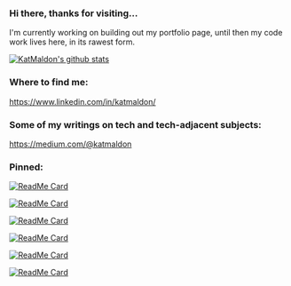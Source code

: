 ### Hi there, thanks for visiting...

I'm currently working on building out my portfolio page, until then my code work lives here, in its rawest form.

[![KatMaldon's github stats](https://github-readme-stats.vercel.app/api?username=katmaldon&show_icons=true&theme=gotham)](https://github.com/katmaldon/github-readme-stats)

### Where to find me:

https://www.linkedin.com/in/katmaldon/

### Some of my writings on tech and tech-adjacent subjects:

https://medium.com/@katmaldon

### Pinned:
[![ReadMe Card](https://github-readme-stats.vercel.app/api/pin/?username=katmaldon&repo=goodtrouble-api&theme=gotham)](https://github.com/katmaldon/goodtrouble-api)

[![ReadMe Card](https://github-readme-stats.vercel.app/api/pin/?username=katmaldon&repo=goodtrouble-client&theme=gotham)](https://github.com/katmaldon/goodtrouble-client)

[![ReadMe Card](https://github-readme-stats.vercel.app/api/pin/?username=katmaldon&repo=eventsinc-api&theme=gotham)](https://github.com/katmaldon/eventsinc-api)

[![ReadMe Card](https://github-readme-stats.vercel.app/api/pin/?username=katmaldon&repo=eventsinc-frontend&theme=gotham)](https://github.com/katmaldon/eventsinc-frontend)

[![ReadMe Card](https://github-readme-stats.vercel.app/api/pin/?username=katmaldon&repo=dayrider&theme=gotham)](https://github.com/katmaldon/dayrider)

[![ReadMe Card](https://github-readme-stats.vercel.app/api/pin/?username=mishyjari&repo=the-board-cli&theme=gotham)](https://github.com/mishyjari/the-board-cli)
